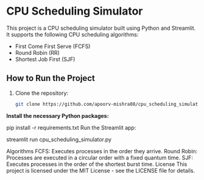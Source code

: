 # CPU Scheduling Simulator

This project is a CPU scheduling simulator built using Python and Streamlit. It supports the following CPU scheduling algorithms:
- First Come First Serve (FCFS)
- Round Robin (RR)
- Shortest Job First (SJF)

## How to Run the Project

1. Clone the repository:
   ```bash
   git clone https://github.com/apoorv-mishra08/cpu_scheduling_simulator.git
**Install the necessary Python packages:**

pip install -r requirements.txt
Run the Streamlit app:

streamlit run cpu_scheduling_simulator.py


Algorithms
FCFS: Executes processes in the order they arrive.
Round Robin: Processes are executed in a circular order with a fixed quantum time.
SJF: Executes processes in the order of the shortest burst time.
License
This project is licensed under the MIT License - see the LICENSE file for details.
